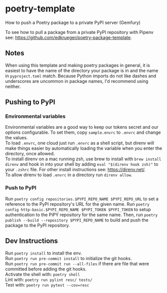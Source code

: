 # poetry-template
How to push a Poetry package to a private PyPI server (Gemfury)  

To see how to pull a package from a private PyPI repository with Pipenv see: https://github.com/edkrueger/poetry-package-template.  

## Notes
When using this template and making poetry packages in general, it is easiest to have the name of the directory your package is in and the name in `pyproject.toml` match. Because Python imports do not like dashes and underscores are uncommon in package names, I'd recommend using neither.  

## Pushing to PyPI

### Environmental variables
Environmental variables are a good way to keep our tokens secret and our options configurable. To set them, copy `sample.envrc` to `.envrc` and change the values.  
To load `.envrc`, one cloud just run `.envrc` as a shell script, but direnv will make things easier by automatically loading the variable when you enter the directory, once allowed.  
To install direnv on a mac running zsh, use brew to install with `brew install direnv` and hook in into your shell by adding `eval "$(direnv hook zsh)"` to your `.zshrc` file. For other install instructions see: https://direnv.net/.  
To allow direnv to load `.envrc` in a directory run `direnv allow`.  

### Push to PyPI
Run `poetry config repositories.$PYPI_REPO_NAME $PYPI_REPO_URL` to set a reference to the PyPI repository's URL for the given name.  Run `poetry config http-basic.$PYPI_REPO_NAME $PYPI_TOKEN $PYPI_TOKEN` to setup authentication to the PiPY repository for the same name. Then, run `poetry publish --build --repository $PYPI_REPO_NAME` to build and push the package to the PyPI repository.


## Dev Instructions
Run `poetry install` to install the env.  
Run `poetry run pre-commit install` to initialize the git hooks.  
Run `poetry run pre-commit run --all-files` if there are file that were committed before adding the git hooks.  
Activate the shell with: `poetry shell`  
Lint with: `poetry run pylint resc/ tests/`  
Test with: `poetry run pytest --cov=resc`
